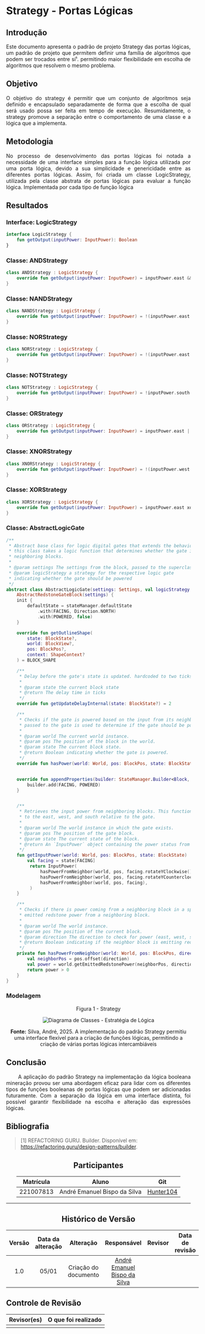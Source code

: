 # Strategy - Portas Lógicas

## Introdução
<div align="justify">
Este documento apresenta o padrão de projeto Strategy das portas lógicas, um padrão de projeto que permitem definir uma família de algoritmos que podem ser trocados entre sí¹. permitindo maior flexibilidade em escolha de algoritmos que resolvem o mesmo problema.
</div>

## Objetivo
<div align="justify">
O objetivo do strategy é permitir que um conjunto de algoritmos seja definido e encapsulado separadamente de forma que a escolha de qual será usado possa ser feita em tempo de execução. Resumidamente, o strategy promove a separação entre o comportamento de uma classe e a lógica que a implementa.
</div>

## Metodologia
<div align="justify">
No processo de desenvolvimento das portas lógicas foi notada a necessidade de uma interface simples para a função lógica utilizada por uma porta lógica, devido a sua simplicidade e genericidade entre as diferentes portas lógicas. Assim, foi criada um classe LogicStrategy, utilizada pela classe abstrata de portas lógicas para evaluar a função lógica. Implementada por cada tipo de função lógica
</div>

## Resultados

### Interface: LogicStrategy

```kotlin
interface LogicStrategy {
    fun getOutput(inputPower: InputPower): Boolean
}
```

### Classe: ANDStrategy

```kotlin
class ANDStrategy : LogicStrategy {
    override fun getOutput(inputPower: InputPower) = inputPower.east && inputPower.west
}
```

### Classe: NANDStrategy

```kotlin
class NANDStrategy : LogicStrategy {
    override fun getOutput(inputPower: InputPower) = !(inputPower.east && inputPower.west)
}
```

### Classe: NORStrategy

```kotlin
class NORStrategy : LogicStrategy {
    override fun getOutput(inputPower: InputPower) = !(inputPower.east || inputPower.west)
}
```

### Classe: NOTStrategy
```kotlin
class NOTStrategy : LogicStrategy {
    override fun getOutput(inputPower: InputPower) = !inputPower.south
}
```

### Classe: ORStrategy

```kotlin
class ORStrategy : LogicStrategy {
    override fun getOutput(inputPower: InputPower) = inputPower.east || inputPower.west
}
```

### Classe: XNORStrategy

```kotlin
class XNORStrategy : LogicStrategy {
    override fun getOutput(inputPower: InputPower) = !(inputPower.west xor inputPower.east)
}
```

### Classe: XORStrategy

```kotlin
class XORStrategy : LogicStrategy {
    override fun getOutput(inputPower: InputPower) = inputPower.east xor inputPower.west
}
```

### Classe: AbstractLogicGate

```kotlin
/**
 * Abstract base class for logic digital gates that extends the behaviour of redstone gates in Minecraft.
 * this class takes a logic function that determines whether the gate is powered based on the input power from
 * neighboring blocks.
 *
 * @param settings The settings from the block, passed to the superclass 'AbstractRedstoneGateBlock'.
 * @param logicStrategy a strategy for the respective logic gate
 * indicating whether the gate should be powered
 */
abstract class AbstractLogicGate(settings: Settings, val logicStrategy: LogicStrategy) :
    AbstractRedstoneGateBlock(settings) {
    init {
        defaultState = stateManager.defaultState
            .with(FACING, Direction.NORTH)
            .with(POWERED, false)
    }

    override fun getOutlineShape(
        state: BlockState?,
        world: BlockView?,
        pos: BlockPos?,
        context: ShapeContext?
    ) = BLOCK_SHAPE

    /**
     * Delay before the gate's state is updated. hardcoded to two ticks.
     *
     * @param state the current block state
     * @return The delay time in ticks
     */
    override fun getUpdateDelayInternal(state: BlockState?) = 2

    /**
     * Checks if the gate is powered based on the input from its neighbors. The logic function
     * passed to the gate is used to determine if the gate should be powered or not.
     *
     * @param world The current world instance.
     * @param pos The position of the block in the world.
     * @param state The current block state.
     * @return Boolean indicating whether the gate is powered.
     */
    override fun hasPower(world: World, pos: BlockPos, state: BlockState) = logicStrategy.getOutput(getInputPower(world, pos, state))


    override fun appendProperties(builder: StateManager.Builder<Block, BlockState>) {
        builder.add(FACING, POWERED)
    }


    /**
     * Retrieves the input power from neighboring blocks. This function checks the redstone power from the blocks
     * to the east, west, and south relative to the gate.
     *
     * @param world The world instance in which the gate exists.
     * @param pos The position of the gate block.
     * @param state The current state of the block.
     * @return An `InputPower` object containing the power status from the east, west, and south neighbors.
     */
    fun getInputPower(world: World, pos: BlockPos, state: BlockState) : InputPower{
        val facing = state[FACING]
         return InputPower(
             hasPowerFromNeighbor(world, pos, facing.rotateYClockwise()),
             hasPowerFromNeighbor(world, pos, facing.rotateYCounterclockwise()),
             hasPowerFromNeighbor(world, pos, facing),
         )
    }

    /**
     * Checks if there is power coming from a neighboring block in a specific direction. This function checks the
     * emitted redstone power from a neighboring block.
     *
     * @param world The world instance.
     * @param pos The position of the current block.
     * @param direction The direction to check for power (east, west, south, etc.).
     * @return Boolean indicating if the neighbor block is emitting redstone power.
     */
    private fun hasPowerFromNeighbor(world: World, pos: BlockPos, direction: Direction): Boolean {
        val neighborPos = pos.offset(direction)
        val power = world.getEmittedRedstonePower(neighborPos, direction)
        return power > 0
    }
}
```
### Modelagem
<center>
Figura 1 - Strategy

![Diagrama de Classes - Estratégia de Lógica](https://raw.githubusercontent.com/UnBArqDsw2024-2/2024.2_G1_Logic_Thinkering_Entrega_03/refs/heads/main/assets/strategy_logica.png)

 <b>Fonte:</b> Silva, André, 2025.
 A implementação do padrão Strategy permitiu uma interface flexível para a criação de funções lógicas, permitindo a criação de várias portas lógicas intercambiáveis
</center>

## Conclusão

<!--
-   **Resuma os pontos principais do trabalho.**
-   **Avalie se os objetivos foram alcançados e o impacto do trabalho.**
-   **Apresente perspectivas para melhorias ou trabalhos futuros.**
-->

<div align="justify">&emsp;&emsp;
A aplicação do padrão Strategy na implementação da lógica booleana mineração provou ser uma abordagem eficaz para lidar com os diferentes tipos de funções booleanas de portas lógicas que podem ser adicionadas futuramente. Com a separação da lógica em uma interface distinta, foi possível garantir flexibilidade na escolha e alteração das expressões lógicas.
</div>

## Bibliografia

<!-- - **Altere!**-->
> [1] REFACTORING GURU. Builder. Disponível em: <https://refactoring.guru/design-patterns/builder>.


<center>

## Participantes

</center>

<!-- de preferência: em ordem alfabética, seguindo o exemplo: -->

<div style="margin: 0 auto; width: fit-content;">

| Matrícula | Aluno                        | Git                                       |
|-----------|------------------------------|-------------------------------------------|
| 221007813 | André Emanuel Bispo da Silva | [Hunter104](https://github.com/Hunter104) |

</div>

---

<center>

## Histórico de Versão

</center>

<!-- Lembre de alterar a data -->
<!-- É PRA POR O NOME, NÃO O USER DO GITHUB -->

<div style="margin: 0 auto; width: fit-content;">

| Versão | Data da alteração |      Alteração       |                         Responsável                          | Revisor | Data de revisão |
|:------:|:-----------------:|:--------------------:|:------------------------------------------------------------:|:-------:|:---------------:|
|  1.0   |       05/01       | Criação do documento | [André Emanuel Bispo da Silva](https://github.com/Hunter104) |         |                 |

</div>

## Controle de Revisão

|                        Revisor(es)                        | O que foi realizado |
| :-------------------------------------------------------: |:-------------------:|
| |                     |